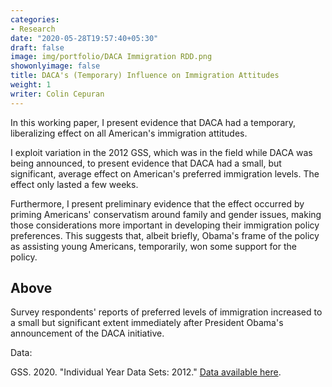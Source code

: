 ```yaml
---
categories:
- Research
date: "2020-05-28T19:57:40+05:30"
draft: false
image: img/portfolio/DACA Immigration RDD.png
showonlyimage: false
title: DACA's (Temporary) Influence on Immigration Attitudes
weight: 1
writer: Colin Cepuran
---
```


In this working paper, I present evidence that DACA had a temporary, liberalizing effect on all American's immigration attitudes.

<!--more-->

I exploit variation in the 2012 GSS, which was in the field while DACA was being announced, to present evidence that DACA had a small, but significant, average effect on American's preferred immigration levels.  The effect only lasted a few weeks.

Furthermore, I present preliminary evidence that the effect occurred by priming Americans' conservatism around family and gender issues, making those considerations more important in developing their immigration policy preferences.  This suggests that, albeit briefly, Obama's frame of the policy as assisting young Americans, temporarily, won some support for the policy.

## Above

Survey respondents' reports of preferred levels of immigration increased to a small but significant extent immediately after President Obama's announcement of the DACA initiative.

Data:

GSS. 2020. "Individual Year Data Sets: 2012." [Data available here](https://gss.norc.org/documents/stata/2012_stata.zip).

